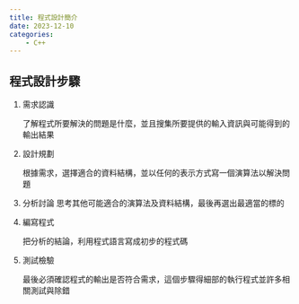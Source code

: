```yaml
---
title: 程式設計簡介
date: 2023-12-10
categories: 
    - C++
---
```


## 程式設計步驟
1. 需求認識

    了解程式所要解決的問題是什麼，並且搜集所要提供的輸入資訊與可能得到的輸出結果

1. 設計規劃

    根據需求，選擇適合的資料結構，並以任何的表示方式寫一個演算法以解決問題

1. 分析討論
    思考其他可能適合的演算法及資料結構，最後再選出最適當的標的

1. 編寫程式

    把分析的結論，利用程式語言寫成初步的程式碼
    
1. 測試檢驗

    最後必須確認程式的輸出是否符合需求，這個步驟得細部的執行程式並許多相關測試與除錯